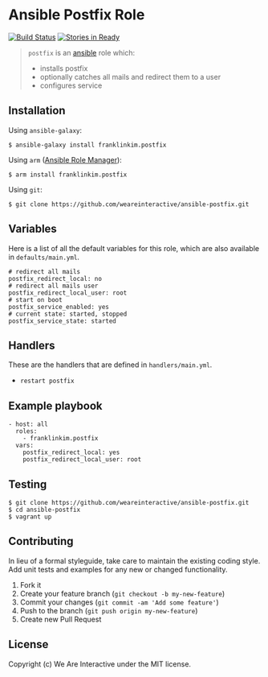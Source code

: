 # Ansible Postfix Role

[![Build Status](https://travis-ci.org/weareinteractive/ansible-postfix.png?branch=master)](https://travis-ci.org/weareinteractive/ansible-postfix)
[![Stories in Ready](https://badge.waffle.io/weareinteractive/ansible-postfix.svg?label=ready&title=Ready)](http://waffle.io/weareinteractive/ansible-postfix)

> `postfix` is an [ansible](http://www.ansible.com) role which: 
> 
> * installs postfix
> * optionally catches all mails and redirect them to a user
> * configures service

## Installation

Using `ansible-galaxy`:

```
$ ansible-galaxy install franklinkim.postfix
```

Using `arm` ([Ansible Role Manager](https://github.com/mirskytech/ansible-role-manager/)):

```
$ arm install franklinkim.postfix
```

Using `git`:

```
$ git clone https://github.com/weareinteractive/ansible-postfix.git
```

## Variables

Here is a list of all the default variables for this role, which are also available in `defaults/main.yml`.

```
# redirect all mails
postfix_redirect_local: no
# redirect all mails user
postfix_redirect_local_user: root
# start on boot
postfix_service_enabled: yes
# current state: started, stopped
postfix_service_state: started
```

## Handlers

These are the handlers that are defined in `handlers/main.yml`.

* `restart postfix` 

## Example playbook

```
- host: all
  roles: 
    - franklinkim.postfix
  vars:
    postfix_redirect_local: yes
    postfix_redirect_local_user: root
```

## Testing

```
$ git clone https://github.com/weareinteractive/ansible-postfix.git
$ cd ansible-postfix
$ vagrant up
```

## Contributing
In lieu of a formal styleguide, take care to maintain the existing coding style. Add unit tests and examples for any new or changed functionality.

1. Fork it
2. Create your feature branch (`git checkout -b my-new-feature`)
3. Commit your changes (`git commit -am 'Add some feature'`)
4. Push to the branch (`git push origin my-new-feature`)
5. Create new Pull Request

## License
Copyright (c) We Are Interactive under the MIT license.

